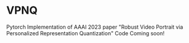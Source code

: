 # VPNQ
Pytorch Implementation of AAAI 2023 paper "Robust Video Portrait via Personalized Representation Quantization"
Code Coming soon!

